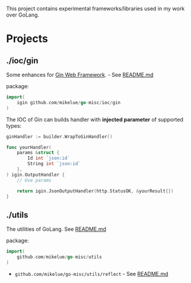 This project contains experimental frameworks/libraries used in my work over GoLang.

# Projects

## ./ioc/gin

Some enhances for [Gin Web Framework](https://onsi.github.io/ginkgo/). - See [README.md](./ioc/gin/README.md)

package:
```go
import(
	igin github.com/mikelue/go-misc/ioc/gin
)
```

The IOC of Gin can builds handler with **injected parameter** of supported types:

```go
ginHandler := builder.WrapToGinHandler()

func yourHandler(
	params &struct {
		Id int `json:id`
		String int `json:id`
	},
) igin.OutputHandler {
	// Use params

	return igin.JsonOutputHandler(http.StatusOK, &yourResult{})
}
```

## ./utils

The utilities of GoLang. See [README.md](./utils/README.md)

package:
```go
import(
	github.com/mikelue/go-misc/utils
)
```

* `github.com/mikelue/go-misc/utils/reflect` - See [README.md](./utils/reflect/README.md)
